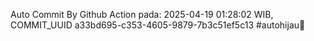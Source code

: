 Auto Commit By Github Action pada: 2025-04-19 01:28:02 WIB, COMMIT_UUID a33bd695-c353-4605-9879-7b3c51ef5c13 #autohijau🗿
